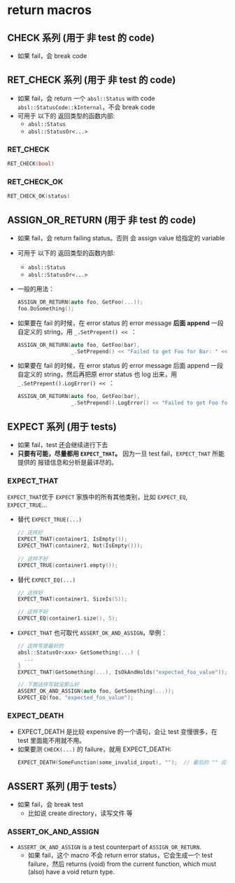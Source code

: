 # return macros

## CHECK 系列 (用于 非 test 的 code)
* 如果 fail，会 break code

## RET_CHECK 系列 (用于 非 test 的 code)
* 如果 fail，会 return 一个 `absl::Status` with code `absl::StatusCode::kInternal`，不会 break code
* 可用于 以下的 返回类型的函数内部:
  * `absl::Status`
  * `absl::StatusOr<...>`
  
### RET_CHECK
```cpp
RET_CHECK(bool)
```
### RET_CHECK_OK
```cpp
RET_CHECK_OK(status)
```

## ASSIGN_OR_RETURN (用于 非 test 的 code)
* 如果 fail，会 return failing status。否则 会 assign value 给指定的 variable
* 可用于 以下的 返回类型的函数内部:
  * `absl::Status`
  * `absl::StatusOr<...>`
 
* 一般的用法：
  ```cpp
  ASSIGN_OR_RETURN(auto foo, GetFoo(...));
  foo.DoSomething();
  ```
* 如果要在 fail 的时候，在 error status 的 error message **后面 append** 一段 自定义的 string，用 `_.SetPrepent() << `：
  ```cpp
  ASSIGN_OR_RETURN(auto foo, GetFoo(bar), 
                   _.SetPrepend() << "Failed to get Foo for Bar: " << bar);
  ```
  
* 如果要在 fail 的时候，在 error status 的 error message 后面 append 一段 自定义的 string，然后再把原 error status 也 log 出来，用 `_.SetPrepent().LogError() << `：
  ```cpp
  ASSIGN_OR_RETURN(auto foo, GetFoo(bar), 
                   _.SetPrepend().LogError() << "Failed to get Foo for Bar: " << bar << ", error status: ");
  ```
  
  
## EXPECT 系列 (用于 tests)
* 如果 fail，test 还会继续进行下去
* **只要有可能，尽量都用 `EXPECT_THAT`。** 因为一旦 test fail，`EXPECT_THAT` 所能提供的 报错信息和分析是最详尽的。

### EXPECT_THAT
`EXPECT_THAT`优于 `EXPECT` 家族中的所有其他类别，比如 `EXPECT_EQ`, `EXPECT_TRUE`... 

* 替代 `EXPECT_TRUE(...)`
  ```cpp
  // 这样好
  EXPECT_THAT(container1, IsEmpty());
  EXPECT_THAT(container2, Not(IsEmpty()));
    
  // 这样不好
  EXPECT_TRUE(container1.empty());
  ```
* 替代 `EXPECT_EQ(...)`
  ```cpp
  // 这样好
  EXPECT_THAT(container1, SizeIs(5));
  
  // 这样不好
  EXPECT_EQ(container1.size(), 5);
  ```
    
* `EXPECT_THAT` 也可取代 `ASSERT_OK_AND_ASSIGN`，举例：
  ```cpp
  // 这样写是最好的
  absl::StatusOr<xxx> GetSomething(...) {
    ...
  }
  EXPECT_THAT(GetSomething(...), IsOkAndHolds("expected_foo_value"));
  
  // 下面这样写就没那么好
  ASSERT_OK_AND_ASSIGN(auto foo, GetSomething(...));
  EXPECT_EQ(foo, "expected_foo_value");
  ```

### EXPECT_DEATH
* EXPECT_DEATH 是比较 expensive 的一个语句，会让 test 变慢很多，在 test 里面能不用就不用。
* 如果要测 `CHECK(...)` 的 failure，就用 EXPECT_DEATH:
  ```cpp
  EXPECT_DEATH(SomeFunction(some_invalid_input), "");  // 最后的 "" 应该是放 expected error message 的地方
  ```

## ASSERT 系列 (用于 tests）
* 如果 fail，会 break test
  * 比如说 create directory，读写文件 等

### ASSERT_OK_AND_ASSIGN
* `ASSERT_OK_AND_ASSIGN` is a test counterpart of `ASSIGN_OR_RETURN`.
  * 如果 fail，这个 macro 不会 return error status，它会生成一个 test failure，然后 returns (void) from the current function, which must (also) have a void return type.


